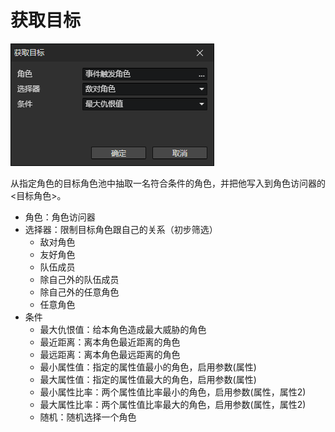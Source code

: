 # 获取目标

![](img/getTarget-1.png)

从指定角色的目标角色池中抽取一名符合条件的角色，并把他写入到角色访问器的<目标角色>。

- 角色：角色访问器
- 选择器：限制目标角色跟自己的关系（初步筛选）
  - 敌对角色
  - 友好角色
  - 队伍成员
  - 除自己外的队伍成员
  - 除自己外的任意角色
  - 任意角色
- 条件
  - 最大仇恨值：给本角色造成最大威胁的角色
  - 最近距离：离本角色最近距离的角色
  - 最远距离：离本角色最远距离的角色
  - 最小属性值：指定的属性值最小的角色，启用参数(属性)
  - 最大属性值：指定的属性值最大的角色，启用参数(属性)
  - 最小属性比率：两个属性值比率最小的角色，启用参数(属性，属性2)
  - 最大属性比率：两个属性值比率最大的角色，启用参数(属性，属性2)
  - 随机：随机选择一个角色